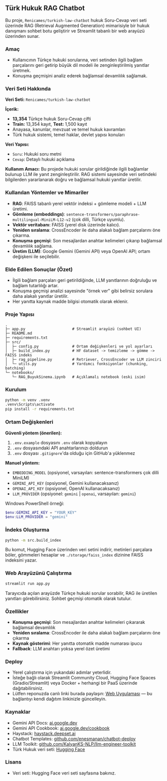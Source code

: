 ## Türk Hukuk RAG Chatbot

Bu proje, `Renicames/turkish-law-chatbot` hukuk Soru-Cevap veri seti üzerinde RAG (Retrieval Augmented Generation) mimarisiyle bir hukuk danışmanı sohbet botu geliştirir ve Streamlit tabanlı bir web arayüzü üzerinden sunar.

### Amaç
- Kullanıcının Türkçe hukuki sorularına, veri setinden ilgili bağlam parçalarını geri getirip büyük dil modeli ile zenginleştirilmiş yanıtlar üretmek.
- Konuşma geçmişini analiz ederek bağlamsal devamlılık sağlamak.

### Veri Seti Hakkında
**Veri Seti:** `Renicames/turkish-law-chatbot`

**İçerik:**
- **13,354** Türkçe hukuk Soru-Cevap çifti
- **Train:** 13,354 kayıt, **Test:** 1,500 kayıt
- Anayasa, kanunlar, mevzuat ve temel hukuk kavramları
- Türk hukuk sistemi, temel haklar, devlet yapısı konuları

**Veri Yapısı:**
- `Soru`: Hukuki soru metni
- `Cevap`: Detaylı hukuki açıklama

**Kullanım Amacı:**
Bu projede hukuki sorular girildiğinde ilgili bağlamlar bulunup LLM ile yanıt zenginleştirilir. RAG sistemi sayesinde veri setindeki bilgilerden yararlanarak doğru ve bağlamsal hukuki yanıtlar üretilir.

### Kullanılan Yöntemler ve Mimariler
- **RAG**: FAISS tabanlı yerel vektör indeksi + gömleme modeli + LLM üretimi.
- **Gömleme (embeddings)**: `sentence-transformers/paraphrase-multilingual-MiniLM-L12-v2` (çok dilli, Türkçe uyumlu).
- **Vektör veritabanı**: FAISS (yerel disk üzerinde kalıcı).
- **Yeniden sıralama**: CrossEncoder ile daha alakalı bağlam parçalarını öne çıkarma.
- **Konuşma geçmişi**: Son mesajlardan anahtar kelimeleri çıkarıp bağlamsal devamlılık sağlama.
- **Üretim (LLM)**: Google Gemini (Gemini API) veya OpenAI API; ortam değişkeni ile seçilebilir.

### Elde Edilen Sonuçlar (Özet)
- İlgili bağlam parçaları geri getirildiğinde, LLM yanıtlarının doğruluğu ve bağlam tutarlılığı artar.
- Konuşma geçmişi analizi sayesinde "örnek ver" gibi belirsiz sorulara daha alakalı yanıtlar üretilir.
- Her yanıtta kaynak madde bilgisi otomatik olarak eklenir.

### Proje Yapısı
```
.
├─ app.py                     # Streamlit arayüzü (sohbet UI)
├─ README.md
├─ requirements.txt
├─ src/
│  ├─ config.py               # Ortam değişkenleri ve yol ayarları
│  ├─ build_index.py          # HF dataset -> temizleme -> gömme -> FAISS indeks
│  ├─ rag_pipeline.py         # Retriever, CrossEncoder ve LLM zinciri
│  └─ utils.py                # Yardımcı fonksiyonlar (chunking, batching)
└─ notebooks/
   └─ RAG_BuyukSinema.ipynb   # Açıklamalı notebook (eski isim)
```

### Kurulum
```bash
python -m venv .venv
.venv\Scripts\activate
pip install -r requirements.txt
```

### Ortam Değişkenleri
**Güvenli yöntem (önerilen):**
1. `.env.example` dosyasını `.env` olarak kopyalayın
2. `.env` dosyasındaki API anahtarlarınızı doldurun
3. `.env` dosyası `.gitignore`'da olduğu için GitHub'a yüklenmez

**Manuel yöntem:**
- `EMBEDDING_MODEL` (opsiyonel, varsayılan: sentence-transformers çok dilli MiniLM)
- `GEMINI_API_KEY` (opsiyonel, Gemini kullanacaksanız)
- `OPENAI_API_KEY` (opsiyonel, OpenAI kullanacaksanız)
- `LLM_PROVIDER` (opsiyonel: `gemini` | `openai`, varsayılan: `gemini`)

Windows PowerShell örneği:
```powershell
$env:GEMINI_API_KEY = "YOUR_KEY"
$env:LLM_PROVIDER = "gemini"
```

### İndeks Oluşturma
```bash
python -m src.build_index
```
Bu komut, Hugging Face üzerinden veri setini indirir, metinleri parçalara böler, gömmeleri hesaplar ve `./storage/faiss_index` dizinine FAISS indeksini yazar.

### Web Arayüzünü Çalıştırma
```bash
streamlit run app.py
```
Tarayıcıda açılan arayüzde Türkçe hukuki sorular sorabilir, RAG ile üretilen yanıtları görebilirsiniz. Sohbet geçmişi otomatik olarak tutulur.

### Özellikler
- **Konuşma geçmişi**: Son mesajlardan anahtar kelimeleri çıkararak bağlamsal devamlılık
- **Yeniden sıralama**: CrossEncoder ile daha alakalı bağlam parçalarını öne çıkarma
- **Kaynak gösterimi**: Her yanıtta otomatik madde numarası ipucu
- **Fallback**: LLM anahtarı yoksa yerel özet üretimi

### Deploy
- Yerel çalıştırma için yukarıdaki adımlar yeterlidir.
- İsteğe bağlı olarak Streamlit Community Cloud, Hugging Face Spaces (Gradio/Streamlit) veya Docker + herhangi bir PaaS üzerinde dağıtabilirsiniz.
- Lütfen reponuzda canlı linki burada paylaşın: [Web Uygulaması](https://example.com) — bu bağlantıyı kendi dağıtım linkinizle güncelleyin.

### Kaynaklar
- Gemini API Docs: [ai.google.dev](https://ai.google.dev/gemini-api/docs)
- Gemini API Cookbook: [ai.google.dev/cookbook](https://ai.google.dev/gemini-api/cookbook)
- Haystack: [haystack.deepset.ai](https://haystack.deepset.ai/)
- Chatbot Templates: [github.com/enesmanan/chatbot-deploy](https://github.com/enesmanan/chatbot-deploy)
- LLM Toolkit: [github.com/KalyanKS-NLP/llm-engineer-toolkit](https://github.com/KalyanKS-NLP/llm-engineer-toolkit)
- Türk Hukuk veri seti: [Hugging Face](https://huggingface.co/datasets/Renicames/turkish-law-chatbot)

### Lisans
- Veri seti: Hugging Face veri seti sayfasına bakınız.